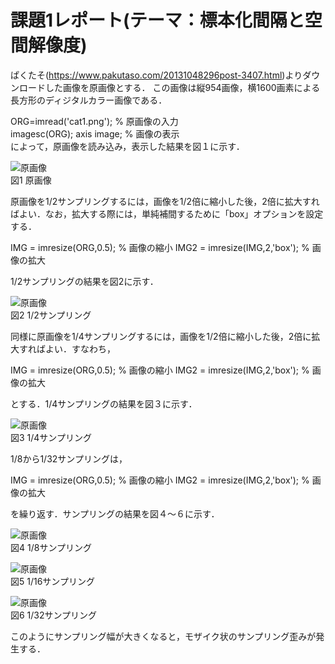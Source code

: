 # 課題1レポート(テーマ：標本化間隔と空間解像度)

ぱくたそ(<https://www.pakutaso.com/20131048296post-3407.html>)よりダウンロードした画像を原画像とする．
この画像は縦954画像，横1600画素による長方形のディジタルカラー画像である．

ORG=imread('cat1.png'); % 原画像の入力  
imagesc(ORG); axis image; % 画像の表示  
によって，原画像を読み込み，表示した結果を図１に示す．

![原画像](https://github.com/Kiyotaro/kadai_image_processing/blob/master/image/kadai1/fig1_1.jpg)  
図1 原画像

原画像を1/2サンプリングするには，画像を1/2倍に縮小した後，2倍に拡大すればよい．なお，拡大する際には，単純補間するために「box」オプションを設定する．

IMG = imresize(ORG,0.5); % 画像の縮小
IMG2 = imresize(IMG,2,'box'); % 画像の拡大

1/2サンプリングの結果を図2に示す．

![原画像](https://github.com/Kiyotaro/kadai_image_processing/blob/master/image/kadai1/fig1_2.jpg)  
図2 1/2サンプリング

同様に原画像を1/4サンプリングするには，画像を1/2倍に縮小した後，2倍に拡大すればよい．すなわち，

IMG = imresize(ORG,0.5); % 画像の縮小
IMG2 = imresize(IMG,2,'box'); % 画像の拡大

とする．1/4サンプリングの結果を図３に示す．

![原画像](https://github.com/Kiyotaro/kadai_image_processing/blob/master/image/kadai1/fig1_3.jpg)  
図3 1/4サンプリング

1/8から1/32サンプリングは，

IMG = imresize(ORG,0.5); % 画像の縮小
IMG2 = imresize(IMG,2,'box'); % 画像の拡大

を繰り返す．サンプリングの結果を図４～６に示す．

![原画像](https://github.com/Kiyotaro/kadai_image_processing/blob/master/image/kadai1/fig1_4.jpg)  
図4 1/8サンプリング

![原画像](https://github.com/Kiyotaro/kadai_image_processing/blob/master/image/kadai1/fig1_5.jpg)  
図5 1/16サンプリング

![原画像](https://github.com/Kiyotaro/kadai_image_processing/blob/master/image/kadai1/fig1_6.jpg)  
図6 1/32サンプリング

このようにサンプリング幅が大きくなると，モザイク状のサンプリング歪みが発生する．
